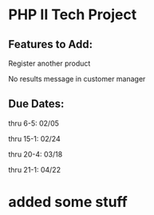 # PHP II Tech Project

## Features to Add:
Register another product

No results message in customer manager

## Due Dates:
thru 6-5: 02/05

thru 15-1: 02/24

thru 20-4: 03/18

thru 21-1: 04/22

# added some stuff
